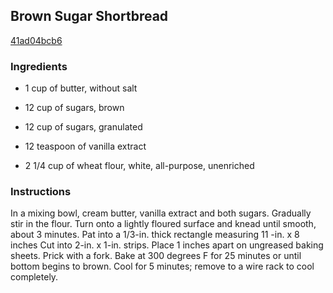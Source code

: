 ## Brown Sugar Shortbread

[41ad04bcb6](http://www.food.com/recipe/brown-sugar-shortbread-362758)

### Ingredients

 - 1 cup of butter, without salt

 - 12 cup of sugars, brown

 - 12 cup of sugars, granulated

 - 12 teaspoon of vanilla extract

 - 2 1/4 cup of wheat flour, white, all-purpose, unenriched

### Instructions

In a mixing bowl, cream butter, vanilla extract and both sugars. Gradually stir in the flour. Turn onto a lightly floured surface and knead until smooth, about 3 minutes. Pat into a 1/3-in. thick rectangle measuring 11 -in. x 8 inches Cut into 2-in. x 1-in. strips. Place 1 inches apart on ungreased baking sheets. Prick with a fork. Bake at 300 degrees F for 25 minutes or until bottom begins to brown. Cool for 5 minutes; remove to a wire rack to cool completely.